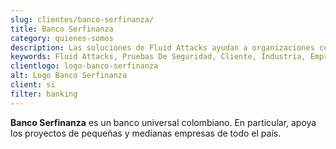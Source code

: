 ```yaml
---
slug: clientes/banco-serfinanza/
title: Banco Serfinanza
category: quienes-somos
description: Las soluciones de Fluid Attacks ayudan a organizaciones como Banco Serfinanza a identificar vulnerabilidades de seguridad en sus sistemas y gestionar sus superficies de ataque.
keywords: Fluid Attacks, Pruebas De Seguridad, Cliente, Industria, Empresa, Organizacion, Pentesting, Hacking Etico, Banco Serfinanza
clientlogo: logo-banco-serfinanza
alt: Logo Banco Serfinanza
client: si
filter: banking
---
```


**Banco Serfinanza** es un banco universal colombiano.
En particular,
apoya los proyectos de pequeñas y medianas empresas de todo el país.
